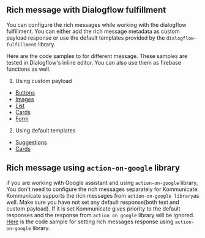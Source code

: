 
## Rich message with Dialogflow fulfillment

You can configure the rich messages while working with the dialogflow fulfillment. You can either add the rich message metadata as custom payload response or use the default templates provided by the `dialogflow-fulfillment` library. 

Here are the code samples  to for different message. These samples are tested in Dialogflow's inline editor. You can also use them as firebase functions as well.

1) Using  custom payload
- [Buttons](dialogflow-fulfillment/buttons-using-custom-payload.js)
- [Images](dialogflow-fulfillment/images-using-custom-payload.js)
- [List](dialogflow-fulfillment/list-using-custom-payload.js)
- [Cards](dialogflow-fulfillment/cards-using-custom-payload.js)
- [Form](dialogflow-fulfillment/form-using-custom-payload.js)

2) Using default templates 
- [Suggestions](dialogflow-fulfillment/suggestions.js)
- [Cards](dialogflow-fulfillment/cards.js) 

## Rich message using `action-on-google` library
if you are working with Google assistant and using `action-on-google` library, You don't need to configure the rich messages  separately for Kommunicate. Kommunicate supports the rich messages from `action-on-google library`as well. 
Make sure you have not set any default response(both text and custom payload). If it is set Kommunicate gives priority to the default responses and the response from `action on google` library will be ignored.
[Here](https://github.com/actions-on-google/dialogflow-conversation-components-nodejs/blob/master/functions/index.js) is the code sample for setting rich messages response using `action-on-google` library.   